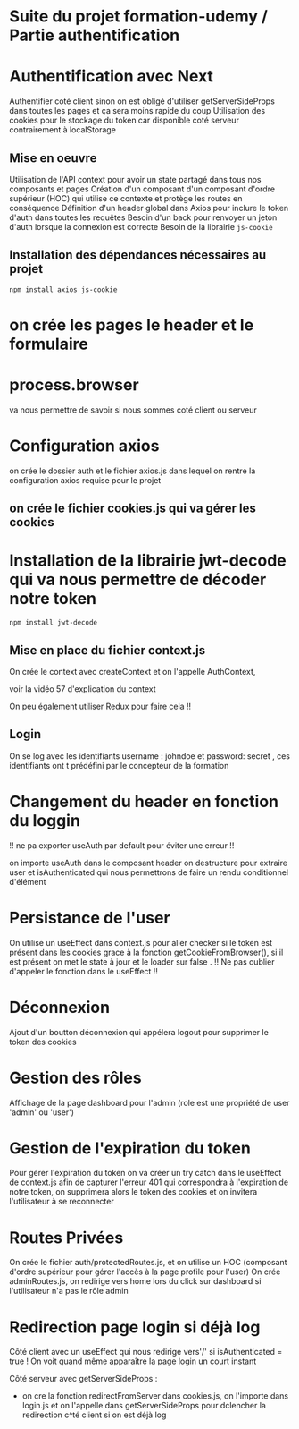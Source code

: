 # Suite du projet formation-udemy / Partie authentification

# Authentification avec Next

Authentifier coté client sinon on est obligé d'utiliser getServerSideProps dans toutes les pages et ça sera moins rapide du coup
Utilisation des cookies pour le stockage du token car disponible coté serveur contrairement à localStorage

## Mise en oeuvre

Utilisation de l'API context pour avoir un state partagé dans tous nos composants et pages
Création d'un composant d'un composant d'ordre supérieur (HOC) qui utilise ce contexte et protège les routes en conséquence
Définition d'un header global dans Axios pour inclure le token d'auth dans toutes les requêtes
Besoin d'un back pour renvoyer un jeton d'auth lorsque la connexion est correcte
Besoin de la librairie `js-cookie`

## Installation des dépendances nécessaires au projet

`npm install axios js-cookie`

# on crée les pages le header et le formulaire

# process.browser

va nous permettre de savoir si nous sommes coté client ou serveur

# Configuration axios

on crée le dossier auth et le fichier axios.js dans lequel on rentre la configuration axios requise pour le projet

## on crée le fichier cookies.js qui va gérer les cookies

# Installation de la librairie jwt-decode qui va nous permettre de décoder notre token

`npm install jwt-decode`

## Mise en place du fichier context.js

On crée le context avec createContext et on l'appelle AuthContext,

voir la vidéo 57 d'explication du context

On peu également utiliser Redux pour faire cela !!

## Login

On se log avec les identifiants username : johndoe et password: secret , ces identifiants ont t prédéfini par le concepteur de la formation

# Changement du header en fonction du loggin

!! ne pa exporter useAuth par default pour éviter une erreur !!

on importe useAuth dans le composant header on destructure pour extraire user et isAuthenticated qui nous permettrons de faire un rendu conditionnel d'élément

# Persistance de l'user

On utilise un useEffect dans context.js pour aller checker si le token est présent dans les cookies grace à la fonction getCookieFromBrowser(), si il est présent on met le state à jour et le loader sur false . !! Ne pas oublier d'appeler le fonction dans le useEffect !!

# Déconnexion

Ajout d'un boutton déconnexion qui appélera logout pour supprimer le token des cookies

# Gestion des rôles

Affichage de la page dashboard pour l'admin (role est une propriété de user 'admin' ou 'user')

# Gestion de l'expiration du token

Pour gérer l'expiration du token on va créer un try catch dans le useEffect de context.js afin de capturer l'erreur 401 qui correspondra à l'expiration de notre token, on supprimera alors le token des cookies et on invitera l'utilisateur à se reconnecter

# Routes Privées

On crée le fichier auth/protectedRoutes.js, et on utilise un HOC (composant d'ordre supérieur pour gérer l'accès à la page profile pour l'user)
On crée adminRoutes.js, on redirige vers home lors du click sur dashboard si l'utilisateur n'a pas le rôle admin

# Redirection page login si déjà log

Côté client avec un useEffect qui nous redirige vers'/' si isAuthenticated = true ! On voit quand même apparaître la page login un court instant

Côté serveur avec getServerSideProps :

- on cre la fonction redirectFromServer dans cookies.js, on l'importe dans login.js et on l'appelle dans getServerSideProps pour dclencher la redirection c^té client si on est déjà log
